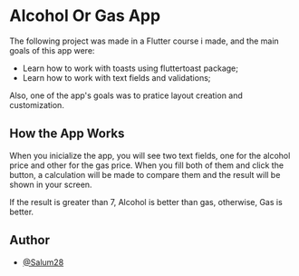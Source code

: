 # Alcohol Or Gas App

The following project was made in a Flutter course i made, and the main goals of this app were:

* Learn how to work with toasts using fluttertoast package;
* Learn how to work with text fields and validations;

Also, one of the app's goals was to pratice layout creation and customization.
## How the App Works

When you inicialize the app, you will see two text fields, one for the alcohol price and other for the gas price. When you fill both of them and click the button, a calculation will be made to compare them and the result will be shown in your screen.

If the result is greater than 7, Alcohol is better than gas, otherwise, Gas is better.
## Author

- [@Salum28](https://github.com/Salum28)
